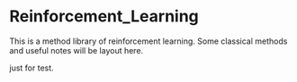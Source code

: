 # Reinforcement_Learning
This is a method library of reinforcement learning. Some classical methods and useful notes will be layout here.

just for test.
